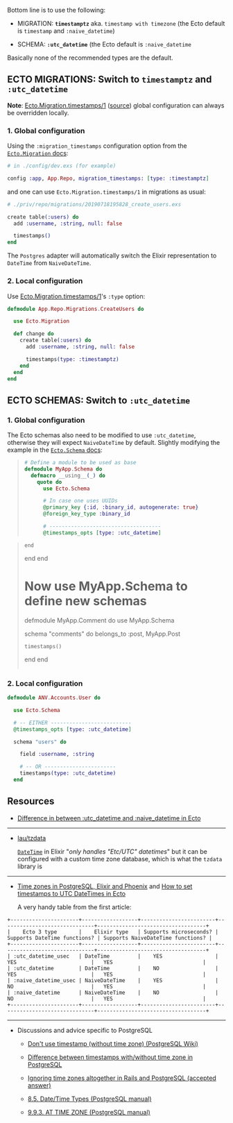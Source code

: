 Bottom line is to use the following:

  + MIGRATION: **`timestamptz`** aka. `timestamp with timezone`
    (the Ecto default is `timestamp` and `:naive_datetime`)

  + SCHEMA: **`:utc_datetime`**
    (the Ecto default is `:naive_datetime`

Basically none of the recommended types are the default.

## ECTO MIGRATIONS: Switch to `timestamptz` and `:utc_datetime`

**Note**: [Ecto.Migration.timestamps/1](https://hexdocs.pm/ecto_sql/Ecto.Migration.html#timestamps/1) ([source](https://github.com/elixir-ecto/ecto_sql/blob/v3.2.0/lib/ecto/migration.ex#L925)) global configuration can always be overridden locally.

### 1. Global configuration

Using the `:migration_timestamps` configuration option from the [`Ecto.Migration` docs](https://hexdocs.pm/ecto_sql/Ecto.Migration.html#module-repo-configuration):

```elixir
# in ./config/dev.exs (for example)

config :app, App.Repo, migration_timestamps: [type: :timestamptz]
```

and one can use `Ecto.Migration.timestamps/1` in migrations as usual:

```elixir
# ./priv/repo/migrations/20190718195828_create_users.exs

create table(:users) do
  add :username, :string, null: false

  timestamps()
end
```


The  `Postgres`  adapter will  automatically  switch
the   Elixir  representation   to  `DateTime`   from
`NaiveDateTime`.

### 2. Local configuration

Use [Ecto.Migration.timestamps/1](https://hexdocs.pm/ecto_sql/Ecto.Migration.html#timestamps/1)'s `:type` option:

```elixir
defmodule App.Repo.Migrations.CreateUsers do

  use Ecto.Migration

  def change do
    create table(:users) do
      add :username, :string, null: false

      timestamps(type: :timestamptz)
    end
  end
end
```

## ECTO SCHEMAS: Switch to `:utc_datetime`

### 1. Global configuration

The  Ecto  schemas  also  need  to  be  modified  to
use  `:utc_datetime`,  otherwise  they  will  expect
`NaiveDateTime` by  default. Slightly  modifying the
example in the
[`Ecto.Schema` docs](https://hexdocs.pm/ecto/Ecto.Schema.html#module-schema-attributes):

> ```elixir
> # Define a module to be used as base
> defmodule MyApp.Schema do
>   defmacro __using__(_) do
>     quote do
>       use Ecto.Schema
>
>       # In case one uses UUIDs
>       @primary_key {:id, :binary_id, autogenerate: true}
>       @foreign_key_type :binary_id
>
>       # ------------------------------------
>       @timestamps_opts [type: :utc_datetime]

>     end
>   end
> end
>
> # Now use MyApp.Schema to define new schemas
> defmodule MyApp.Comment do
>   use MyApp.Schema
>
>   schema "comments" do
>     belongs_to :post, MyApp.Post
>
>     timestamps()
>   end
> end
> ```

### 2. Local configuration

```elixir
defmodule ANV.Accounts.User do

  use Ecto.Schema

  # -- EITHER --------------------------
  @timestamps_opts [type: :utc_datetime]

  schema "users" do

    field :username, :string

    # -- OR -----------------------
    timestamps(type: :utc_datetime)
  end
```

## Resources

+ [Difference in between :utc_datetime and :naive_datetime in Ecto](https://elixirforum.com/t/difference-in-between-utc-datetime-and-naive-datetime-in-ecto/12551)

-------

+ [lau/tzdata](https://github.com/lau/tzdata)

  [`DateTime`](https://hexdocs.pm/elixir/DateTime.html#from_naive/3)
  in   Elixir  "_only   handles  "Etc/UTC"
  datetimes_" but  it can be configured  with a custom
  time  zone  database,  which is  what  the  `tzdata`
  library is

-------

+ [Time zones in PostgreSQL, Elixir and Phoenix](https://www.amberbit.com/blog/2017/8/3/time-zones-in-postgresql-elixir-and-phoenix/) and
  [How to set timestamps to UTC DateTimes in Ecto](http://www.creativedeletion.com/2019/06/17/utc-timestamps-in-ecto.html)

  A very handy table from the first article:

```
+----------------------+------------------+------------------------+------------------------------+-----------------------------------+
|    Ecto 3 type       |    Elixir type   | Supports microseconds? | Supports DateTime functions? | Supports NaiveDateTime functions? |
+----------------------+------------------+------------------------+------------------------------+-----------------------------------+
| :utc_datetime_usec   | DateTime         |    YES                 |   YES                        |   YES                             |
| :utc_datetime        | DateTime         |    NO                  |   YES                        |   YES                             |
| :naive_datetime_usec | NaiveDateTime    |    YES                 |   NO                         |   YES                             |
| :naive_datetime      | NaiveDateTime    |    NO                  |   NO                         |   YES                             |
+----------------------+------------------+------------------------+------------------------------+-----------------------------------+

```

-------

+ Discussions and advice specific to PostgreSQL

  + [Don't use timestamp (without time zone) (PostgreSQL Wiki)](https://wiki.postgresql.org/wiki/Don%27t_Do_This#Don.27t_use_timestamp_.28without_time_zone.29)

  + [Difference between timestamps with/without time zone in PostgreSQL](https://stackoverflow.com/questions/5876218/difference-between-timestamps-with-without-time-zone-in-postgresql)

  + [Ignoring time zones altogether in Rails and PostgreSQL (accepted answer)](https://stackoverflow.com/questions/9571392/ignoring-time-zones-altogether-in-rails-and-postgresql/9576170#9576170)

  + [8.5. Date/Time Types (PostgreSQL manual)](https://www.postgresql.org/docs/current/datatype-datetime.html)

  + [9.9.3. AT TIME ZONE (PostgreSQL manual)](https://www.postgresql.org/docs/current/functions-datetime.html#FUNCTIONS-DATETIME-ZONECONVERT)
